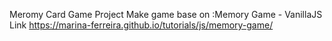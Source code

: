 Meromy Card Game Project
Make game base on :Memory Game - VanillaJS
Link https://marina-ferreira.github.io/tutorials/js/memory-game/
